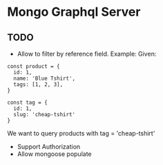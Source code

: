 # Mongo Graphql Server

## TODO
* Allow to filter by reference field. Example:
Given:
```
const product = {
  id: 1,
  name: 'Blue Tshirt',
  tags: [1, 2, 3],
}

const tag = {
  id: 1,
  slug: 'cheap-tshirt'
}
```
We want to query products with tag = 'cheap-tshirt'

* Support Authorization
* Allow mongoose populate
